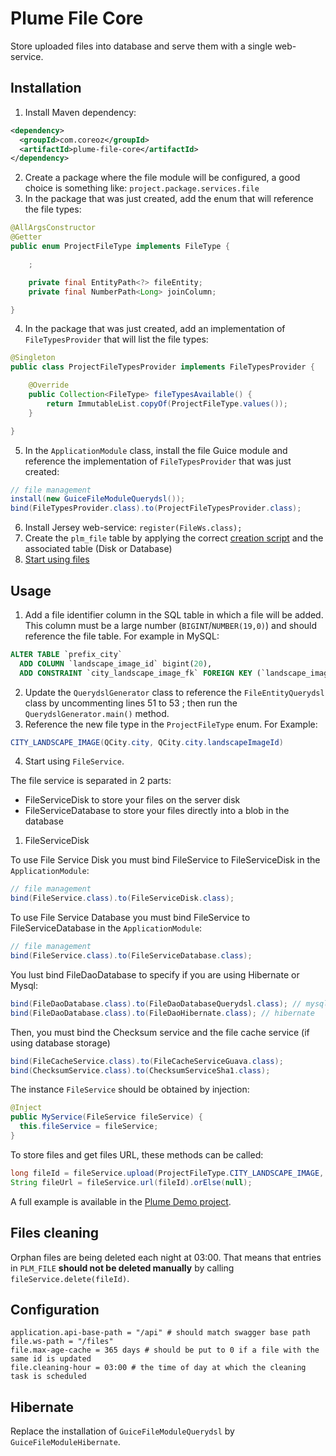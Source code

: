 Plume File Core
===============

Store uploaded files into database and serve them with a single web-service.

Installation
------------
1. Install Maven dependency:
```xml
<dependency>
  <groupId>com.coreoz</groupId>
  <artifactId>plume-file-core</artifactId>
</dependency>
```
2. Create a package where the file module will be configured,
a good choice is something like: `project.package.services.file`
3. In the package that was just created, add the enum that will reference the file types:
```java
@AllArgsConstructor
@Getter
public enum ProjectFileType implements FileType {

	;

	private final EntityPath<?> fileEntity;
	private final NumberPath<Long> joinColumn;

}
```
4. In the package that was just created, add an implementation of `FileTypesProvider`
that will list the file types:
```java
@Singleton
public class ProjectFileTypesProvider implements FileTypesProvider {

	@Override
	public Collection<FileType> fileTypesAvailable() {
		return ImmutableList.copyOf(ProjectFileType.values());
	}

}
```
5. In the `ApplicationModule` class, install the file Guice module
and reference the implementation of `FileTypesProvider` that was just created:
```java
// file management
install(new GuiceFileModuleQuerydsl());
bind(FileTypesProvider.class).to(ProjectFileTypesProvider.class);
```
6. Install Jersey web-service: `register(FileWs.class);`
7. Create the `plm_file` table by applying the correct [creation script](sql/) and the associated table (Disk or Database)
8. [Start using files](#usage)

Usage
-----
1. Add a file identifier column in the SQL table in which a file will be added.
This column must be a large number (`BIGINT`/`NUMBER(19,0)`) and should reference the file table.
For example in MySQL:
```sql
ALTER TABLE `prefix_city`
  ADD COLUMN `landscape_image_id` bigint(20),
  ADD CONSTRAINT `city_landscape_image_fk` FOREIGN KEY (`landscape_image_id`) REFERENCES `PLM_FILE` (`id`);
```
2. Update the `QuerydslGenerator` class to reference the `FileEntityQuerydsl` class
by uncommenting lines 51 to 53 ; then run the `QuerydslGenerator.main()` method.
3. Reference the new file type in the `ProjectFileType` enum. For Example:
```java
CITY_LANDSCAPE_IMAGE(QCity.city, QCity.city.landscapeImageId)
```
4. Start using `FileService`.

The file service is separated in 2 parts:
- FileServiceDisk to store your files on the server disk
- FileServiceDatabase to store your files directly into a blob in the database

1. FileServiceDisk

To use File Service Disk you must bind FileService to FileServiceDisk in the `ApplicationModule`:
 ```java
 // file management
 bind(FileService.class).to(FileServiceDisk.class);

 ```
To use File Service Database you must bind FileService to FileServiceDatabase in the `ApplicationModule`:
 ```java
 // file management
 bind(FileService.class).to(FileServiceDatabase.class);
 ```

You lust bind FileDaoDatabase to specify if you are using Hibernate or Mysql:
 ```java
 bind(FileDaoDatabase.class).to(FileDaoDatabaseQuerydsl.class); // mysql
 bind(FileDaoDatabase.class).to(FileDaoHibernate.class); // hibernate
```
 
 Then, you must bind the Checksum service and the file cache service (if using database storage)
 ```java
 bind(FileCacheService.class).to(FileCacheServiceGuava.class);
 bind(ChecksumService.class).to(ChecksumServiceSha1.class);
```
The instance `FileService` should be obtained by injection:
```java
@Inject
public MyService(FileService fileService) {
  this.fileService = fileService;
}
```
To store files and get files URL, these methods can be called:
```java
long fileId = fileService.upload(ProjectFileType.CITY_LANDSCAPE_IMAGE, fileData).getId();
String fileUrl = fileService.url(fileId).orElse(null);
```

A full example is available in the
[Plume Demo project](https://github.com/Coreoz/Plume-demo/tree/master/plume-demo-full-guice-jersey).

Files cleaning
--------------
Orphan files are being deleted each night at 03:00.
That means that entries in `PLM_FILE` **should not be deleted manually** by calling `fileService.delete(fileId)`.

Configuration
-------------
```
application.api-base-path = "/api" # should match swagger base path
file.ws-path = "/files"
file.max-age-cache = 365 days # should be put to 0 if a file with the same id is updated
file.cleaning-hour = 03:00 # the time of day at which the cleaning task is scheduled
```

Hibernate
---------
Replace the installation of `GuiceFileModuleQuerydsl` by `GuiceFileModuleHibernate`.

